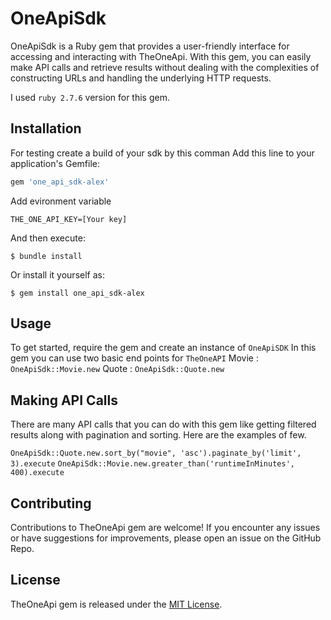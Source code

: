 # OneApiSdk

OneApiSdk is a Ruby gem that provides a user-friendly interface for accessing and interacting with TheOneApi. With this gem, you can easily make API calls and retrieve results without dealing with the complexities of constructing URLs and handling the underlying HTTP requests.

I used `ruby 2.7.6` version for this gem.

## Installation

For testing create a build of your sdk by this comman
Add this line to your application's Gemfile:

```ruby
gem 'one_api_sdk-alex'
```

Add evironment variable
```
THE_ONE_API_KEY=[Your key]
```

And then execute:

    $ bundle install

Or install it yourself as:

    $ gem install one_api_sdk-alex

## Usage

To get started, require the gem and create an instance of `OneApiSDK`
In this gem you can use two basic end points for `TheOneAPI`
Movie : `OneApiSdk::Movie.new`
Quote : `OneApiSdk::Quote.new`

## Making API Calls

There are many API calls that you can do with this gem like getting filtered results along with pagination and sorting. Here are the examples of few.

`OneApiSdk::Quote.new.sort_by("movie", 'asc').paginate_by('limit', 3).execute`
`OneApiSdk::Movie.new.greater_than('runtimeInMinutes', 400).execute `

## Contributing

Contributions to TheOneApi gem are welcome! If you encounter any issues or have suggestions for improvements, please open an issue on the GitHub Repo.

## License

TheOneApi gem is released under the [MIT License](https://chat.openai.com/link-to-license).
